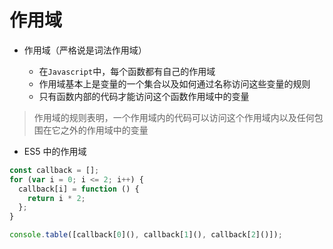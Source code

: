 # 作用域

- 作用域（严格说是词法作用域）

  - 在`Javascript`中，每个函数都有自己的作用域
  - 作用域基本上是变量的一个集合以及如何通过名称访问这些变量的规则
  - 只有函数内部的代码才能访问这个函数作用域中的变量

> 作用域的规则表明，一个作用域内的代码可以访问这个作用域内以及任何包围在它之外的作用域中的变量

- ES5 中的作用域

```javascript
const callback = [];
for (var i = 0; i <= 2; i++) {
  callback[i] = function () {
    return i * 2;
  };
}

console.table([callback[0](), callback[1](), callback[2]()]);
```
